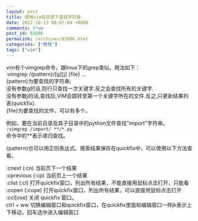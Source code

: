 ```yaml
---
layout: post
title: 使用vim在目录下查找字符串
date: 2012-10-13 08:07:04 +0000
comments: true
post_id: 83806
permalink: /archives/83806.html
categories: ["教程"]
tags: ["vim"]
---
```


vim有个vimgrep命令，跟linux下的grep类似。用法如下：  
:vimgrep /{pattern}/[g][j] {file} ...  
{pattern}为要查找的字符串;  
没有参数g的话,则行只查找一次关键字.反之会查找所有的关键字.  
没有参数j的话,查找后,VIM会跳转至第一个关键字所在的文件.反之,只更新结果列表(quickfix).  
{file}为要查找的文件，可以有多个。  

例如，要在当前目录及其子目录中的python文件查找"import"字符串。  
`:vimgrep /import/ **/*.py`  
命令中的**表示递归查找。  

{pattern}也可以用正则表达式。搜索结果保存在quickfix中，可以使用以下方法查看。

:cnext (:cn) 当前页下一个结果  
:cprevious (:cp) 当前页上一个结果  
:clist (:cl) 打开quickfix窗口，列出所有结果，不能直接用鼠标点击打开，只能看  
:copen (:cope) 打开quickfix窗口，列出所有结果，可以直接用鼠标点击打开  
:ccl[ose] 关闭 quickfix 窗口。  
ctrl + ww 切换编辑窗口和quickfix窗口，在quickfix里面和编辑窗口一样jk表示上下移动，回车选中进入编辑窗口  
